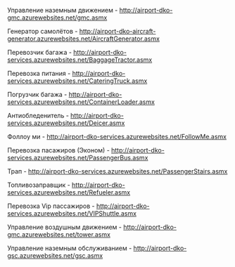 Управление наземным движением - http://airport-dko-gmc.azurewebsites.net/gmc.asmx

Генератор самолётов - http://airport-dko-aircraft-generator.azurewebsites.net/AircraftGenerator.asmx

Перевозчик багажа - http://airport-dko-services.azurewebsites.net/BaggageTractor.asmx

Перевозка питания - http://airport-dko-services.azurewebsites.net/CateringTruck.asmx

Погрузчик багажа - http://airport-dko-services.azurewebsites.net/ContainerLoader.asmx

Антиобледенитель - http://airport-dko-services.azurewebsites.net/Deicer.asmx

Фоллоу ми - http://airport-dko-services.azurewebsites.net/FollowMe.asmx

Перевозка пасажиров (Эконом) - http://airport-dko-services.azurewebsites.net/PassengerBus.asmx

Трап - http://airport-dko-services.azurewebsites.net/PassengerStairs.asmx

Топливозаправщик - http://airport-dko-services.azurewebsites.net/Refueler.asmx

Перевозка Vip пассажиров - http://airport-dko-services.azurewebsites.net/VIPShuttle.asmx

Управление воздушным движением - http://airport-dko-gmc.azurewebsites.net/tower.asmx

Управление наземным обслуживанием - http://airport-dko-gsc.azurewebsites.net/gsc.asmx


